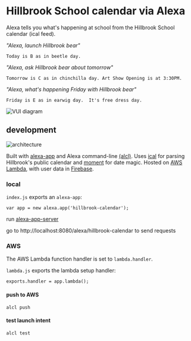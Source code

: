 # Hillbrook School calendar via Alexa

Alexa tells you what's happening at school from the Hillbrook School calendar (ical feed).

_"Alexa, launch Hillbrook bear"_

    Today is B as in beetle day.

_"Alexa, ask Hillbrook bear about tomorrow"_

    Tomorrow is C as in chinchilla day. Art Show Opening is at 3:30PM.

_"Alexa, what's happening Friday with Hillbrook bear"_

    Friday is E as in earwig day.  It's free dress day.

![VUI diagram](https://github.com/kielni/alexa-hillbrook/blob/master/images/hillbrook_vui.png "VUI diagram")


## development

![architecture](https://github.com/kielni/alexa-hillbrook/blob/master/images/alexa-calendar.png "architecture diagram")


Built with [alexa-app](https://github.com/matt-kruse/alexa-app) and Alexa command-line [(alcl)](https://github.com/kielni/alcl).  Uses [ical](https://www.npmjs.com/package/ical) for parsing Hillbrook's public calendar and [moment](http://momentjs.com/docs/) for date magic.  Hosted on [AWS Lambda](https://aws.amazon.com/lambda/), with user data in [Firebase](https://firebase.google.com/). 

### local

`index.js` exports an `alexa-app`:

    var app = new alexa.app('hillbrook-calendar');

run [alexa-app-server](https://www.npmjs.com/package/alexa-app-server)

go to http://localhost:8080/alexa/hillbrook-calendar to send requests

### AWS

The AWS Lambda function handler is set to `lambda.handler`.

`lambda.js` exports the lambda setup handler:

    exports.handler = app.lambda();

#### push to AWS

    alcl push

#### test launch intent

    alcl test

